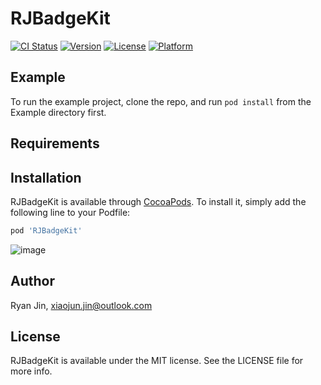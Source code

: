 # RJBadgeKit

[![CI Status](http://img.shields.io/travis/RylanJIN/RJBadgeKit.svg?style=flat)](https://travis-ci.org/RylanJIN/RJBadgeKit)
[![Version](https://img.shields.io/cocoapods/v/RJBadgeKit.svg?style=flat)](http://cocoapods.org/pods/RJBadgeKit)
[![License](https://img.shields.io/cocoapods/l/RJBadgeKit.svg?style=flat)](http://cocoapods.org/pods/RJBadgeKit)
[![Platform](https://img.shields.io/cocoapods/p/RJBadgeKit.svg?style=flat)](http://cocoapods.org/pods/RJBadgeKit)

## Example

To run the example project, clone the repo, and run `pod install` from the Example directory first.

## Requirements

## Installation

RJBadgeKit is available through [CocoaPods](http://cocoapods.org). To install
it, simply add the following line to your Podfile:

```ruby
pod 'RJBadgeKit'
```

![image](https://github.com/RylanJIN/RJBadgeKit/blob/master/Example/demo.gif)

## Author

Ryan Jin, xiaojun.jin@outlook.com

## License

RJBadgeKit is available under the MIT license. See the LICENSE file for more info.
